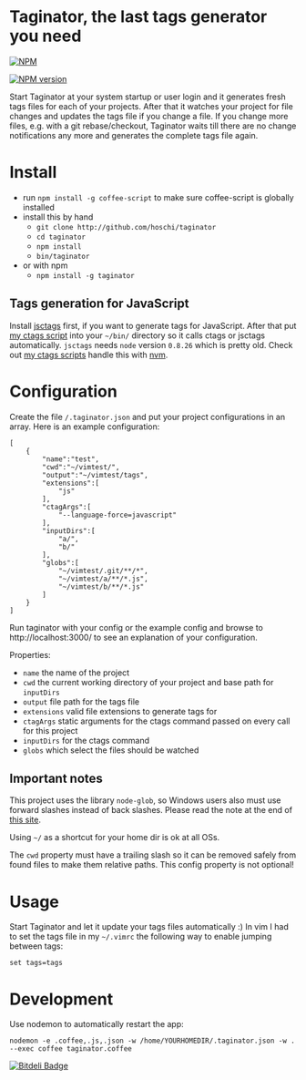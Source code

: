 # Taginator, the last tags generator you need

[![NPM](https://nodei.co/npm-dl/taginator.png)](https://nodei.co/npm-dl/taginator/)

[![NPM version](https://badge.fury.io/js/taginator.png)](http://badge.fury.io/js/taginator)

Start Taginator at your system startup or user login and it generates fresh tags files
for each of your projects. After that it watches your project for file changes and
updates the tags file if you change a file. If you change more files, e.g. with a
git rebase/checkout, Taginator waits till there are no change notifications any more
and generates the complete tags file again.

# Install

* run `npm install -g coffee-script` to make sure coffee-script is globally installed
* install this by hand
    * `git clone http://github.com/hoschi/taginator`
    * `cd taginator`
    * `npm install`
    * `bin/taginator`
* or with npm
    * `npm install -g taginator`

## Tags generation for JavaScript

Install [jsctags](https://github.com/mozilla/doctorjs) first, if you want to generate
tags for JavaScript. After that put [my ctags script](https://github.com/hoschi/scripts/blob/master/ctags) into your `~/bin/` directory
so it calls ctags or jsctags automatically. `jsctags` needs `node` version `0.8.26` which is pretty old.
Check out [my ctags scripts](https://github.com/hoschi/scripts/) handle this with
[nvm](https://github.com/creationix/nvm).

# Configuration

Create the file `/.taginator.json` and put your project configurations in an array.
Here is an example configuration:

    [
        {
            "name":"test",
            "cwd":"~/vimtest/",
            "output":"~/vimtest/tags",
            "extensions":[
                "js"
            ],
            "ctagArgs":[
                "--language-force=javascript"
            ],
            "inputDirs":[
                "a/",
                "b/"
            ],
            "globs":[
                "~/vimtest/.git/**/*",
                "~/vimtest/a/**/*.js",
                "~/vimtest/b/**/*.js"
            ]
        }
    ]

Run taginator with your config or the example config and browse to
http://localhost:3000/ to see an explanation of your configuration.

Properties:

* `name` the name of the project
* `cwd` the current working directory of your project and base path for `inputDirs`
* `output` file path for the tags file
* `extensions` valid file extensions to generate tags for
* `ctagArgs` static arguments for the ctags command passed on every call for this project
* `inputDirs` for the ctags command
* `globs` which select the files should be watched

## Important notes

This project uses the library `node-glob`, so Windows users also must use forward
slashes instead of back slashes. Please read the note at the end of
[this site](https://github.com/isaacs/node-glob).

Using `~/` as a shortcut for your home dir is ok at all OSs.

The `cwd` property must have a trailing slash so it can be removed safely from
found files to make them relative paths. This config property is not optional!

# Usage

Start Taginator and let it update your tags files automatically :)
In vim I had to set the tags file in my `~/.vimrc` the following way
to enable jumping between tags:

    set tags=tags

# Development

Use nodemon to automatically restart the app:

    nodemon -e .coffee,.js,.json -w /home/YOURHOMEDIR/.taginator.json -w .  --exec coffee taginator.coffee


[![Bitdeli Badge](https://d2weczhvl823v0.cloudfront.net/hoschi/taginator/trend.png)](https://bitdeli.com/free "Bitdeli Badge")

